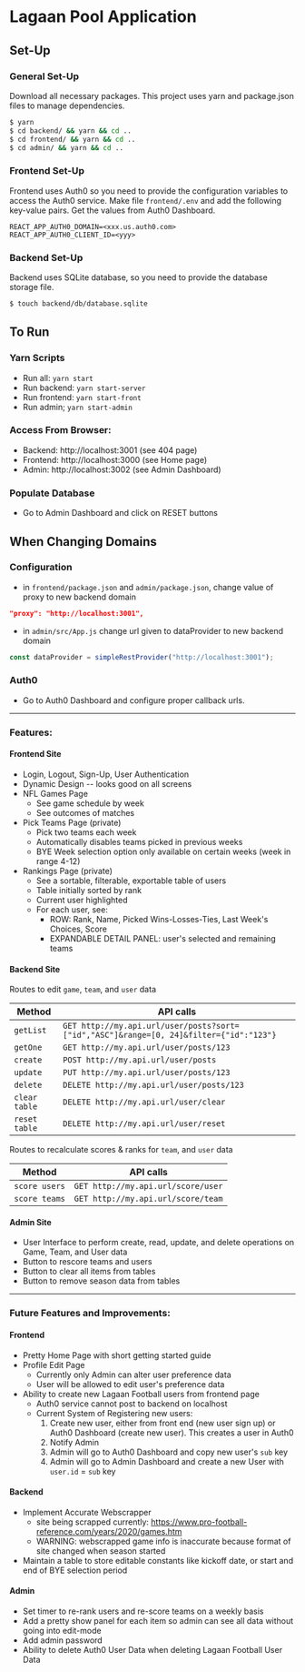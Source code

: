 # Lagaan Pool Application

## Set-Up

### General Set-Up

Download all necessary packages. This project uses yarn and package.json files to manage dependencies.

```bash
$ yarn
$ cd backend/ && yarn && cd ..
$ cd frontend/ && yarn && cd ..
$ cd admin/ && yarn && cd ..
```

### Frontend Set-Up

Frontend uses Auth0 so you need to provide the configuration variables to access the Auth0 service. Make file `frontend/.env` and add the following key-value pairs. Get the values from Auth0 Dashboard.

```
REACT_APP_AUTH0_DOMAIN=<xxx.us.auth0.com>
REACT_APP_AUTH0_CLIENT_ID=<yyy>
```

### Backend Set-Up

Backend uses SQLite database, so you need to provide the database storage file.

```bash
$ touch backend/db/database.sqlite
```

## To Run

### Yarn Scripts

- Run all: `yarn start`
- Run backend: `yarn start-server`
- Run frontend: `yarn start-front`
- Run admin; `yarn start-admin`

### Access From Browser:

- Backend: http://localhost:3001 (see 404 page)
- Frontend: http://localhost:3000 (see Home page)
- Admin: http://localhost:3002 (see Admin Dashboard)

### Populate Database

- Go to Admin Dashboard and click on RESET buttons

## When Changing Domains

### Configuration

- in `frontend/package.json` and `admin/package.json`, change value of proxy to new backend domain

```json
"proxy": "http://localhost:3001",
```

- in `admin/src/App.js` change url given to dataProvider to new backend domain

```javascript
const dataProvider = simpleRestProvider("http://localhost:3001");
```

### Auth0

- Go to Auth0 Dashboard and configure proper callback urls.

---

### Features:

#### Frontend Site

- Login, Logout, Sign-Up, User Authentication
- Dynamic Design -- looks good on all screens
- NFL Games Page
  - See game schedule by week
  - See outcomes of matches
- Pick Teams Page (private)
  - Pick two teams each week
  - Automatically disables teams picked in previous weeks
  - BYE Week selection option only available on certain weeks (week in range 4-12)
- Rankings Page (private)
  - See a sortable, filterable, exportable table of users
  - Table initially sorted by rank
  - Current user highlighted
  - For each user, see:
    - ROW: Rank, Name, Picked Wins-Losses-Ties, Last Week's Choices, Score
    - EXPANDABLE DETAIL PANEL: user's selected and remaining teams

#### Backend Site

Routes to edit `game`, `team`, and `user` data

| Method        | API calls                                                                              |
| ------------- | -------------------------------------------------------------------------------------- |
| `getList`     | `GET http://my.api.url/user/posts?sort=["id","ASC"]&range=[0, 24]&filter={"id":"123"}` |
| `getOne`      | `GET http://my.api.url/user/posts/123`                                                 |
| `create`      | `POST http://my.api.url/user/posts`                                                    |
| `update`      | `PUT http://my.api.url/user/posts/123`                                                 |
| `delete`      | `DELETE http://my.api.url/user/posts/123`                                              |
| `clear table` | `DELETE http://my.api.url/user/clear`                                                  |
| `reset table` | `DELETE http://my.api.url/user/reset`                                                  |

Routes to recalculate scores & ranks for `team`, and `user` data

| Method        | API calls                          |
| ------------- | ---------------------------------- |
| `score users` | `GET http://my.api.url/score/user` |
| `score teams` | `GET http://my.api.url/score/team` |

#### Admin Site

- User Interface to perform create, read, update, and delete operations on Game, Team, and User data
- Button to rescore teams and users
- Button to clear all items from tables
- Button to remove season data from tables

---

### Future Features and Improvements:

#### Frontend

- Pretty Home Page with short getting started guide
- Profile Edit Page
  - Currently only Admin can alter user preference data
  - User will be allowed to edit user's preference data
- Ability to create new Lagaan Football users from frontend page
  - Auth0 service cannot post to backend on localhost
  - Current System of Registering new users:
    1. Create new user, either from front end (new user sign up) or Auth0 Dashboard (create new user). This creates a user in Auth0
    2. Notify Admin
    3. Admin will go to Auth0 Dashboard and copy new user's `sub` key
    4. Admin will go to Admin Dashboard and create a new User with `user.id` = `sub` key

#### Backend

- Implement Accurate Webscrapper
  - site being scrapped currently: https://www.pro-football-reference.com/years/2020/games.htm
  - WARNING: webscrapped game info is inaccurate because format of site changed when season started
- Maintain a table to store editable constants like kickoff date, or start and end of BYE selection period

#### Admin

- Set timer to re-rank users and re-score teams on a weekly basis
- Add a pretty show panel for each item so admin can see all data without going into edit-mode
- Add admin password
- Ability to delete Auth0 User Data when deleting Lagaan Football User Data
